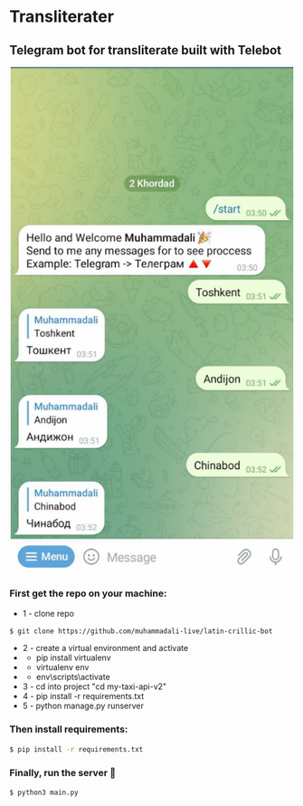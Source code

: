 # Transliterater
## Telegram bot for transliterate built with Telebot

<p align="center">
 <img src="./screen.png" width="500">
</p>

### First get the repo on your machine:

* 1 - clone repo
```bash
$ git clone https://github.com/muhammadali-live/latin-crillic-bot
```
* 2 - create a virtual environment and activate
*  - pip install virtualenv
*  - virtualenv env
*  - env\scripts\activate
* 3 - cd into project "cd my-taxi-api-v2"
* 4 - pip install -r requirements.txt
* 5 - python manage.py runserver


### Then install requirements:
```bash
$ pip install -r requirements.txt
```

### Finally, run the server 🎉
```bash
$ python3 main.py
```

